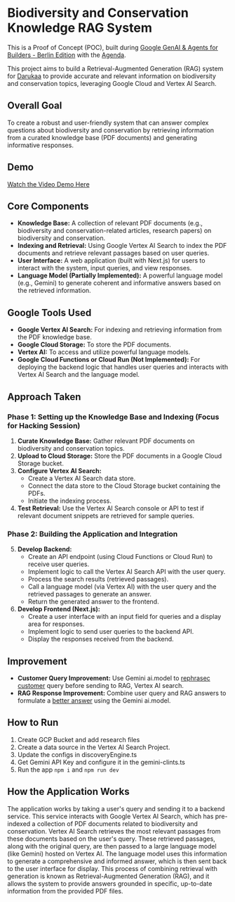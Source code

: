 # Biodiversity and Conservation Knowledge RAG System

This is a Proof of Concept (POC), built during [Google GenAI & Agents for Builders - Berlin Edition](https://rsvp.withgoogle.com/events/gen-ai-builders-berlin?eventId=b8bb8eb0076943bea9ff76f7f49b7bd3&guestId=1088846bda474aa2992677b9ce471057) with the [Agenda](https://docs.google.com/presentation/d/18f74b5tdnAU-UHjiYHYIWwOt3SuD8dA9mS5KAxbNoIA/edit?resourcekey=0-mQzl-JSbxteOGI01R-wQKw&slide=id.g34fa9ffb321_0_1130#slide=id.g34fa9ffb321_0_1130).

This project aims to build a Retrieval-Augmented Generation (RAG) system for [Darukaa](https://www.darukaa.earth/) to provide accurate and relevant information on biodiversity and conservation topics, leveraging Google Cloud and Vertex AI Search.

## Overall Goal

To create a robust and user-friendly system that can answer complex questions about biodiversity and conservation by retrieving information from a curated knowledge base (PDF documents) and generating informative responses.

## Demo

[Watch the Video Demo Here](https://github.com/user-attachments/assets/05f03ab4-a8a2-47b8-af30-09648b5b15fa)


## Core Components

*   **Knowledge Base:** A collection of relevant PDF documents (e.g., biodiversity and conservation-related articles, research papers) on biodiversity and conservation.
*   **Indexing and Retrieval:** Using Google Vertex AI Search to index the PDF documents and retrieve relevant passages based on user queries.
*   **User Interface:** A web application (built with Next.js) for users to interact with the system, input queries, and view responses.
*   **Language Model (Partially Implemented):** A powerful language model (e.g., Gemini) to generate coherent and informative answers based on the retrieved information.

## Google Tools Used

*   **Google Vertex AI Search:** For indexing and retrieving information from the PDF knowledge base.
*   **Google Cloud Storage:** To store the PDF documents.
*   **Vertex AI:** To access and utilize powerful language models.
*  **Google Cloud Functions or Cloud Run (Not Implemented):** For deploying the backend logic that handles user queries and interacts with Vertex AI Search and the language model.
 
## Approach Taken

### Phase 1: Setting up the Knowledge Base and Indexing (Focus for Hacking Session)

1.  **Curate Knowledge Base:** Gather relevant PDF documents on biodiversity and conservation topics.
2.  **Upload to Cloud Storage:** Store the PDF documents in a Google Cloud Storage bucket.
3.  **Configure Vertex AI Search:** 
    *   Create a Vertex AI Search data store.
    *   Connect the data store to the Cloud Storage bucket containing the PDFs.
    *   Initiate the indexing process.
4.  **Test Retrieval:** Use the Vertex AI Search console or API to test if relevant document snippets are retrieved for sample queries.

### Phase 2: Building the Application and Integration

5.  **Develop Backend:**
    *   Create an API endpoint (using Cloud Functions or Cloud Run) to receive user queries.
    *   Implement logic to call the Vertex AI Search API with the user query.
    *   Process the search results (retrieved passages).
    *   Call a language model (via Vertex AI) with the user query and the retrieved passages to generate an answer.
    *   Return the generated answer to the frontend.
6.  **Develop Frontend (Next.js):**
    *   Create a user interface with an input field for queries and a display area for responses.
    *   Implement logic to send user queries to the backend API.
    *   Display the responses received from the backend.

## Improvement
 
*   **Customer Query Improvement:** Use Gemini ai.model to [rephrasec customer](https://github.com/abhinavkumar985/darukaa-bot/blob/master/src/lib/gemini-client.ts#L26) query before sending to RAG, Vertex AI search.
*   **RAG Response Improvement:** Combine user query and RAG answers to formulate a [better answer](https://github.com/abhinavkumar985/darukaa-bot/blob/master/src/lib/gemini-client.ts#L51) using the Gemini ai.model.

## How to Run
1. Create GCP Bucket and add research files
2. Create a data source in the Vertex AI Search Project.
3. Update the configs in discoveryEngine.ts
4. Get Gemini API Key and configure it in the gemini-clints.ts
5. Run the app `npm i` and `npm run dev`

## How the Application Works

The application works by taking a user's query and sending it to a backend service. This service interacts with Google Vertex AI Search, which has pre-indexed a collection of PDF documents related to biodiversity and conservation. Vertex AI Search retrieves the most relevant passages from these documents based on the user's query. These retrieved passages, along with the original query, are then passed to a large language model (like Gemini) hosted on Vertex AI. The language model uses this information to generate a comprehensive and informed answer, which is then sent back to the user interface for display. This process of combining retrieval with generation is known as Retrieval-Augmented Generation (RAG), and it allows the system to provide answers grounded in specific, up-to-date information from the provided PDF files.
